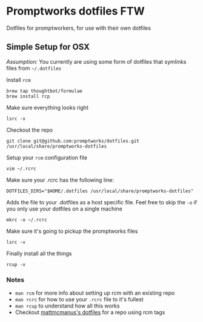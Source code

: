 # Promptworks dotfiles FTW

Dotfiles for promptworkers, for use with their own dotfiles

## Simple Setup for OSX

*Assumption:* You currently are using some form of dotfiles that symlinks files from `~/.dotfiles`

Install `rcm`

```
brew tap thoughtbot/formulae
brew install rcp
```

Make sure everything looks right 
```
lsrc -v
```

Checkout the repo
```
git clone git@github.com:promptworks/dotfiles.git /usr/local/share/promptworks-dotfiles
```

Setup your `rcm` configuration file 
```
vim ~/.rcrc
```

Make sure your .rcrc has the following line:
```
DOTFILES_DIRS="$HOME/.dotfiles /usr/local/share/promptworks-dotfiles"
```

Adds the file to your .dotfiles as a host specific file. Feel free to skip the `-o` if you only use your dotfiles on a single machine
```
mkrc -o ~/.rcrc 
```

Make sure it's going to pickup the promptworks files
```
lsrc -v
```

Finally install all the things
```
rcup -v
```

### Notes
* `man rcm` for more info about setting up rcm with an existing repo
* `man rcrc` for how to use your `.rcrc` file to it's fullest
* `man rcup` to understand how all this works
* Checkout [mattmcmanus's dotfiles](https://github.com/mattmcmanus/dotfiles) for a  repo using rcm tags